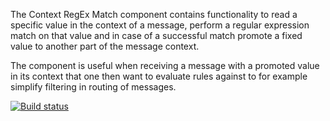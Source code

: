 The Context RegEx Match component contains functionality to read a specific value in the context of a message, perform a regular expression match on that value and in case of a successful match promote a fixed value to another part of the message context.

The component is useful when receiving a message with a promoted value in its context that one then want to evaluate rules against to for example simplify filtering in routing of messages.

[![Build status](https://ci.appveyor.com/api/projects/status/github/BizTalkComponents/ContextRegExMatch?branch=master)](https://ci.appveyor.com/api/projects/status/github/BizTalkComponents/ContextRegExMatch/branch/master)

